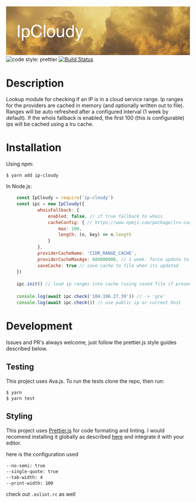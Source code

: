 ![banner](https://github.com/mirusresearch/ipCloudy/blob/master/banner.jpg)
![code style: prettier](https://img.shields.io/badge/code_style-prettier-ff69b4.svg)
[![Build Status](https://travis-ci.org/mirusresearch/ipCloudy.svg?branch=master)](https://travis-ci.org/mirusresearch/ipCloudy)

# Description #
Lookup module for checking if an IP is in a cloud service range. Ip ranges for the providers are cached in memory (and optionally written out to file). Ranges will be auto refreshed after a configured interval (1 week by default). If the whois fallback is enabled, the first 100 (this is configurable) ips will be cached using a lru cache.

# Installation #
Using npm:

```
$ yarn add ip-cloudy
```

In Node.js:

```javascript
    const IpCloudy = require('ip-cloudy')
    const ipc = new IpCloudy({
            whoisFallback: {
                enabled: false, // if true fallback to whois
                cacheConfig: { // https://www.npmjs.com/package/lru-cache
                    max: 100,
                    length: (n, key) => n.length
                }
            },
            providerCacheName: 'CIDR_RANGE_CACHE',
            providerCacheMaxAge: 604800000, // 1 week. force update to ip range cache
            saveCache: true // save cache to file when its updated
    })

    ipc.init() // load ip ranges into cache (using saved file if present, else going out and getting the ranges)

    console.log(await ipc.check('104.196.27.39')) // -> 'gce'
    console.log(await ipc.check()) // use public ip or current host
```

# Development #
Issues and PR's always welcome, just follow the prettier.js style guides described below.

## Testing ##
This project uses Ava.js. To run the tests clone the repo, then run:

```
$ yarn
$ yarn test
```

## Styling ##

This project uses [Prettier.js](https://prettier.io/) for code formating and linting. I would recomend installing it globally as described [here](https://prettier.io/docs/en/install.html) and integrate it with your editor.

here is the configuration used

```
--no-semi: true
--single-quote: true
--tab-width: 4
--print-width: 100
```

check out `.eslint.rc` as well
